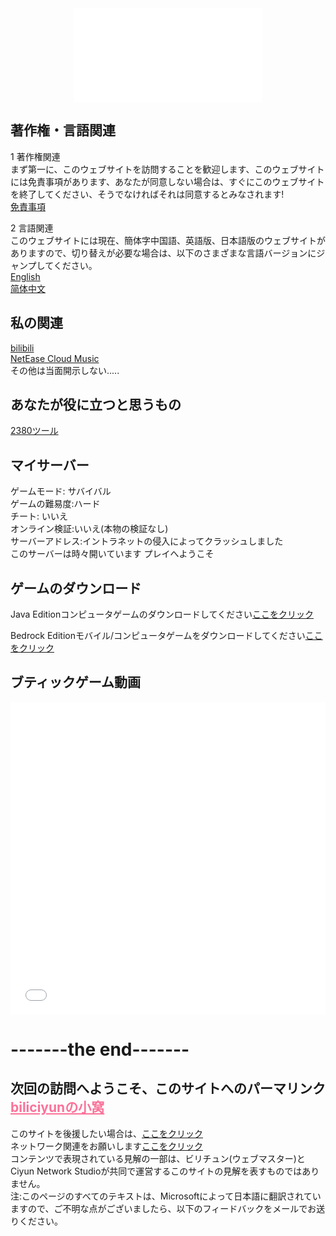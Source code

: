 
<div align="center">
  <iframe src="//music.163.com/outchain/player?type=2&id=1905586708&auto=0&height=66" scrolling="no" border="0" frameborder="no" framespacing="0" allowfullscreen="true"> </iframe>
</div>

## 著作権・言語関連
1 著作権関連<br>
まず第一に、このウェブサイトを訪問することを歓迎します、このウェブサイトには免責事項があります、あなたが同意しない場合は、すぐにこのウェブサイトを終了してください、そうでなければそれは同意するとみなされます!<br>
 [免責事項](http://biliciyun.cf/bqsm-日本語)<br>

2 言語関連<br>
このウェブサイトには現在、簡体字中国語、英語版、日本語版のウェブサイトがありますので、切り替えが必要な場合は、以下のさまざまな言語バージョンにジャンプしてください。<br>
 [English](https://biliciyun.cf/index-En)<br>
 [简体中文](https://biliciyun.cf/)<br>

## 私の関連
 [bilibili](https://space.bilibili.com/2066547841?spm_id_from=333.1007.0.0)<br>
 [NetEase Cloud Music](http://music.163.com/m/user/home?id=4055772206)<br>
 その他は当面開示しない.....<br>
 
## あなたが役に立つと思うもの
 [2380ツール](https://biliciyun.cf/2380download)<br>
 
## マイサーバー
ゲームモード: サバイバル<br>
ゲームの難易度:ハード<br>
チート: いいえ<br>
オンライン検証:いいえ(本物の検証なし)<br>
サーバーアドレス:イントラネットの侵入によってクラッシュしました<br>
このサーバーは時々開いています
プレイへようこそ<br>

## ゲームのダウンロード

Java Editionコンピュータゲームのダウンロードしてください[ここをクリック](http://biliciyun.cf/javagame-日本語)<br>

Bedrock Editionモバイル/コンピュータゲームをダウンロードしてください[ここをクリック](http://biliciyun.cf/jygame)<br>


## ブティックゲーム動画

<div align="center">
  <iframe src="//player.bilibili.com/player.html?bvid=BV1Lm4y1m7Ea&cid=137649199&page=1" allowfullscreen="allowfullscreen" width="100%" height="500" scrolling="no" frameborder="0" sandbox="allow-top-navigation allow-same-origin allow-forms allow-scripts"></iframe>
</div>

# -------the end-------
## 次回の訪問へようこそ、このサイトへのパーマリンク<a href="https://biliciyun.cf" style="color: #FB7299">biliciyunの小窝</a>
このサイトを後援したい場合は、[ここをクリック](http://biliciyun.cf/zanzhu)<br>
ネットワーク関連をお願いします[ここをクリック](http://biliciyun.cf/网络说明)<br>
コンテンツで表現されている見解の一部は、ビリチュン(ウェブマスター)とCiyun Network Studioが共同で運営するこのサイトの見解を表すものではありません。<br>
注:このページのすべてのテキストは、Microsoftによって日本語に翻訳されていますので、ご不明な点がございましたら、以下のフィードバックをメールでお送りください。<br>
